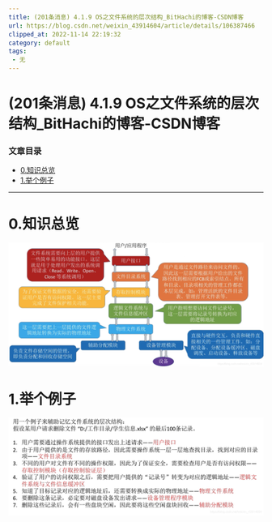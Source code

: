 ```yaml
---
title: (201条消息) 4.1.9 OS之文件系统的层次结构_BitHachi的博客-CSDN博客
url: https://blog.csdn.net/weixin_43914604/article/details/106387466
clipped_at: 2022-11-14 22:19:32
category: default
tags: 
 - 无
---
```



# (201条消息) 4.1.9 OS之文件系统的层次结构_BitHachi的博客-CSDN博客

### 文章目录

*   [0.知识总览](#0_3)
*   [1.举个例子](#1_6)

* * *

# 0.知识总览

![在这里插入图片描述](assets/1668435572-5ff34b068b75af12fd713745c1ed5aca.png)

# 1.举个例子

![在这里插入图片描述](assets/1668435572-17a7d9c77f560b4c8e20b6fb89344ba3.png)